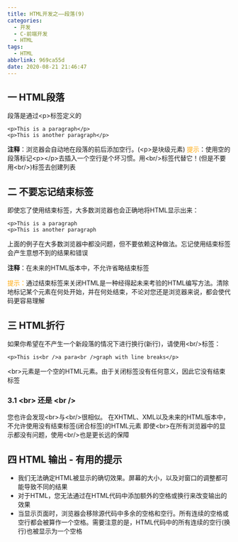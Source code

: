```yaml
---
title: HTML开发之——段落(9)
categories:
  - 开发
  - C-前端开发
  - HTML
tags:
  - HTML
abbrlink: 969ca55d
date: 2020-08-21 21:46:47
---
```

## 一 HTML段落

段落是通过\<p>标签定义的

```
<p>This is a paragraph</p>
<p>This is another paragraph</p>
```

**注释**：浏览器会自动地在段落的前后添加空行。(\<p>是块级元素)
<font color="orange">提示</font>：使用空的段落标记\<p>\</p>去插入一个空行是个坏习惯。用\<br/>标签代替它！(但是不要用\<br/>)标签去创建列表

<!--more-->

## 二 不要忘记结束标签

即使忘了使用结束标签，大多数浏览器也会正确地将HTML显示出来：

```
<p>This is a paragraph
<p>This is another paragraph
```

上面的例子在大多数浏览器中都没问题，但不要依赖这种做法。忘记使用结束标签会产生意想不到的结果和错误

**注释**：在未来的HTML版本中，不允许省略结束标签

<font color="orange">提示：</font>通过结束标签来关闭HTML是一种经得起未来考验的HTML编写方法。清除地标记某个元素在何处开始，并在何处结束，不论对您还是浏览器来说，都会使代码更容易理解

## 三 HTML折行

如果你希望在不产生一个新段落的情况下进行换行(新行)，请使用\<br/>标签：

```
<p>This is<br />a para<br />graph with line breaks</p>
```

\<br\>元素是一个空的HTML元素。由于关闭标签没有任何意义，因此它没有结束标签

### 3.1 \<br> 还是 \<br />

您也许会发现\<br>与\<br/>很相似。
在XHTML、XML以及未来的HTML版本中，不允许使用没有结束标签(闭合标签)的HTML元素
即使\<br>在所有浏览器中的显示都没有问题，使用\<br/>也是更长远的保障

## 四  HTML 输出 - 有用的提示

* 我们无法确定HTML被显示的确切效果。屏幕的大小，以及对窗口的调整都可能导致不同的结果
* 对于HTML，您无法通过在HTML代码中添加额外的空格或换行来改变输出的效果
* 当显示页面时，浏览器会移除源代码中多余的空格和空行。所有连续的空格或空行都会被算作一个空格。需要注意的是，HTML代码中的所有连续的空行(换行)也被显示为一个空格